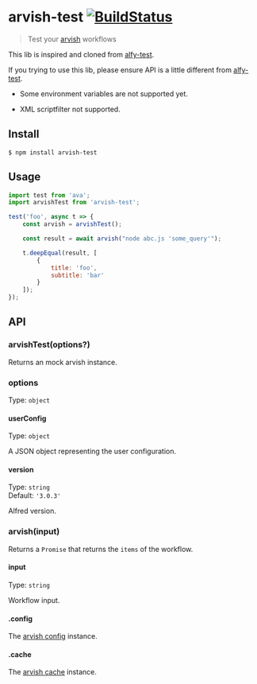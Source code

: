 # arvish-test [![BuildStatus](https://api.travis-ci.com/jopemachine/arvish-test.svg)](https://www.npmjs.com/package/arvish-test)

> Test your [arvish](https://github.com/jopemachine/arvish) workflows

This lib is inspired and cloned from [alfy-test](https://github.com/SamVerschueren/alfy-test).

If you trying to use this lib, please ensure API is a little different from [alfy-test](https://github.com/SamVerschueren/alfy-test).

* Some environment variables are not supported yet.

* XML scriptfilter not supported.


## Install

```
$ npm install arvish-test
```

## Usage

```js
import test from 'ava';
import arvishTest from 'arvish-test';

test('foo', async t => {
	const arvish = arvishTest();

	const result = await arvish("node abc.js 'some_query'");

	t.deepEqual(result, [
		{
			title: 'foo',
			subtitle: 'bar'
		}
	]);
});
```

## API

### arvishTest(options?)

Returns an mock arvish instance.

### options

Type: `object`

#### userConfig

Type: `object`

A JSON object representing the user configuration.

#### version

Type: `string`\
Default: `'3.0.3'`

Alfred version.

### arvish(input)

Returns a `Promise` that returns the `items` of the workflow.

#### input

Type: `string`

Workflow input.

#### .config

The [arvish config](https://github.com/jopemachine/arvish) instance.

#### .cache

The [arvish cache](https://github.com/jopemachine/arvish) instance.
